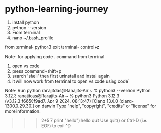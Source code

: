 # python-learning-journey

1. install python
2. python --version
3. From terminal
2. nano ~/.bash_profile

from terminal- python3
exit terminal- control+z

Note- for applying code . command from terminal
1. open vs code
2. press command+shift+p
3. search 'shell' then first uninstall and install again
4. it will now work from terminal to open vs code using code`

Note- Run python
ranajitdas@Ranajits-Air ~ % python3 --version
Python 3.12.3
ranajitdas@Ranajits-Air ~ % python3
Python 3.12.3 (v3.12.3:f6650f9ad7, Apr  9 2024, 08:18:47) [Clang 13.0.0 (clang-1300.0.29.30)] on darwin
Type "help", "copyright", "credits" or "license" for more information.
>>> 2+5
7
>>> print("hello")
hello
>>> quit
Use quit() or Ctrl-D (i.e. EOF) to exit
>>> ^D
